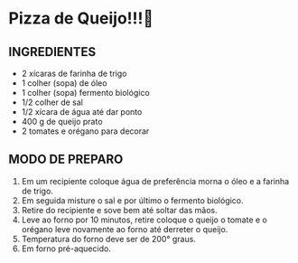 # Pizza de Queijo!!!:pizza:

## INGREDIENTES

- 2 xícaras de farinha de trigo
- 1 colher (sopa) de óleo
- 1 colher (sopa) fermento biológico
- 1/2 colher de sal
- 1/2 xícara de água até dar ponto
- 400 g de queijo prato
- 2 tomates e orégano para decorar

## MODO DE PREPARO

1. Em um recipiente coloque água de preferência morna o óleo e a farinha de trigo.
2. Em seguida misture o sal e por último o fermento biológico.
3. Retire do recipiente e sove bem até soltar das mãos.
4. Leve ao forno por 10 minutos, retire coloque o queijo o tomate e o orégano leve novamente ao forno até derreter o queijo.
5. Temperatura do forno deve ser de 200° graus.
6. Em forno pré-aquecido.



# 

